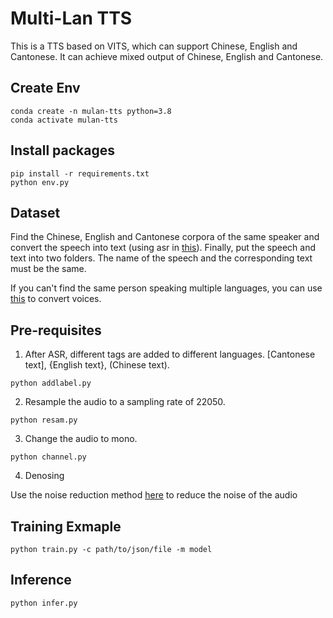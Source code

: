 # Multi-Lan TTS
This is a TTS based on VITS, which can support Chinese, English and Cantonese. It can achieve mixed output of Chinese, English and Cantonese.

## Create Env

```
conda create -n mulan-tts python=3.8
conda activate mulan-tts
```

## Install packages

```
pip install -r requirements.txt
python env.py
```

## Dataset

Find the Chinese, English and Cantonese corpora of the same speaker and convert the speech into text (using asr in [this](https://github.com/LuckyBian/GPTSOVITS2)). Finally, put the speech and text into two folders. The name of the speech and the corresponding text must be the same.

If you can't find the same person speaking multiple languages, you can use [this](https://github.com/Grace9994/CoMoSVC) to convert voices.



## Pre-requisites

1. After ASR, different tags are added to different languages. [Cantonese text], {English text}, (Chinese text).
```
python addlabel.py
```
2. Resample the audio to a sampling rate of 22050.

```
python resam.py
```

3. Change the audio to mono.

```
python channel.py
```

4. Denosing

Use the noise reduction method [here](https://github.com/LuckyBian/GPTSOVITS2) to reduce the noise of the audio


## Training Exmaple
```
python train.py -c path/to/json/file -m model
```

## Inference

```
python infer.py
```

